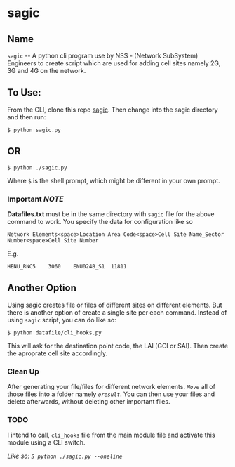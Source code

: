 # sagic

## Name

`sagic` -- A python cli program use by NSS - (Network SubSystem) Engineers to create script which are used
for adding cell sites namely 2G, 3G and 4G on the network.

## To Use:

From the CLI, clone this repo [sagic](https://github.com/2teez/sagic).
Then change into the sagic directory and then run:

```
$ python sagic.py
```

## OR

```
$ python ./sagic.py
```
Where `$` is the shell prompt, which might be different in your own prompt.

### Important _NOTE_

**Datafiles.txt** must be in the same directory with ```sagic``` file for the above command to work.
You specify the data for configuration like so

```
Network Elements<space>Location Area Code<space>Cell Site Name_Sector Number<space>Cell Site Number
```
E.g.

```HENU_RNC5	3060	ENU024B_S1	11811```

## Another Option

Using sagic creates file or files of different sites on different elements. But there is another
option of create a single site per each command.
Instead of using `sagic` script, you can do like so:

```
$ python datafile/cli_hooks.py
```

This will ask for the destination point code, the LAI (GCI or SAI). Then create the aproprate cell site accordingly.

### Clean Up
After generating your file/files for different network elements. *`Move`* all of those files into a folder
namely *_`oresult`_*. You can then use your files and delete afterwards, without deleting other important
files.

### TODO

I intend to call, `cli_hooks` file from the main module file and activate this module using a CLI switch.

*Like so: `S python ./sagic.py --oneline`*
